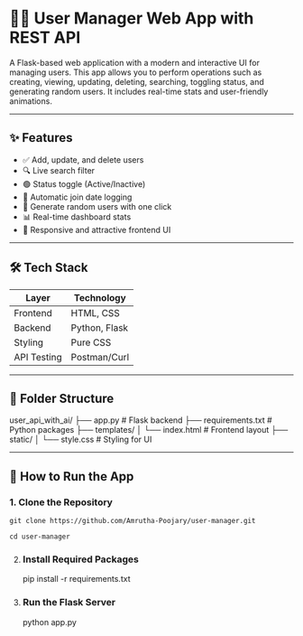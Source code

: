 # 🧑‍💼 User Manager Web App with REST API

A Flask-based web application with a modern and interactive UI for managing users. This app allows you to perform operations such as creating, viewing, updating, deleting, searching, toggling status, and generating random users. It includes real-time stats and user-friendly animations.

---

## ✨ Features

- ✅ Add, update, and delete users
- 🔍 Live search filter
- 🟢 Status toggle (Active/Inactive)
- 📅 Automatic join date logging
- 🎲 Generate random users with one click
- 📊 Real-time dashboard stats
- 💅 Responsive and attractive frontend UI

---

## 🛠 Tech Stack

| Layer       | Technology    |
|-------------|---------------|
| Frontend    | HTML, CSS     |
| Backend     | Python, Flask |
| Styling     | Pure CSS      |
| API Testing | Postman/Curl  |

---

## 📁 Folder Structure

user_api_with_ai/
├── app.py # Flask backend
├── requirements.txt # Python packages
├── templates/
│ └── index.html # Frontend layout
├── static/
│ └── style.css # Styling for UI


---

## 🚀 How to Run the App

### 1. Clone the Repository

    git clone https://github.com/Amrutha-Poojary/user-manager.git
    
    cd user-manager

2. ### Install Required Packages

    pip install -r requirements.txt

3. ### Run the Flask Server

    python app.py

